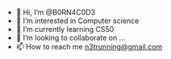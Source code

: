 - 👋 Hi, I’m @B0RN4C0D3
- 👀 I’m interested in Computer science
- 🌱 I’m currently learning CS50
- 💞️ I’m looking to collaborate on ...
- 📫 How to reach me n3trunning@gmail.com

<!---
B0RN4C0D3/B0RN4C0D3 is a ✨ special ✨ repository because its `README.md` (this file) appears on your GitHub profile.
You can click the Preview link to take a look at your changes.
--->
